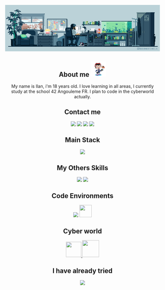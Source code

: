![Banner](banner.gif)

<h2 align="center">
  About me
  <img src="MyGithubIcone.png" width="50px" height="50px">
</h2>

<p align="center">
  My name is Ilan, i'm 18 years old. I love learning in all areas, I currently study at the school 42 Angouleme FR.
  I plan to code in the cyberworld actually.
</p>

<h2 align="center">Contact me</h2>
<p align="center">
  <a href="www.linkedin.com/in/ilan-nowak-glandier"><img src="https://skillicons.dev/icons?i=linkedin"/></a>
  <a href="https://www.instagram.com/ilan_ng23"><img src="https://skillicons.dev/icons?i=instagram"/></a>
  <a href="https://www.discord.com/Cimeci"><img src="https://skillicons.dev/icons?i=discord"/></a>
  <a href="mailto:ilannowakglandier@gmail.com"><img src="https://skillicons.dev/icons?i=gmail"/></a>
</p>

<h2 align="center">Main Stack</h2>
<p align="center">
  <a>
    <img src="https://skillicons.dev/icons?i=c,cpp,ts,tailwind"/>
  </a>
</p>

<h2 align="center">My Others Skills</h2>
<p align="center">
  <a>
    <img src="https://user-images.githubusercontent.com/103866722/177873824-ac727cae-29d5-406d-87de-93bb2bf21f02.png" height="60"/>
    <img src="https://skillicons.dev/icons?i=js,nodejs,html,css,py,docker" height="60"/>
  </a>
</p>

<h2 align="center">Code Environments</h2>
<p align="center">
  <a>
    <img src="https://skillicons.dev/icons?i=vscode,vim,linux,ubuntu,github,git,bash"/>
    <img src="https://upload.wikimedia.org/wikipedia/commons/thumb/f/ff/VirtualBox_2024_Logo.svg/1200px-VirtualBox_2024_Logo.svg.png" width="40" height="40"/>
  </a>
</p>

<h2 align="center">Cyber world</h2>
<p align="center">
  <a href="https://www.root-me.org/Cimeci"> <img src="https://shop.root-me.org/cdn/shop/files/image.png?v=1686868887&width=600" width="50" height="50"/> </a>
  <a href="https://www.hackthebox.com"> <img src="https://avatars.githubusercontent.com/u/31746234?s=200&v=4" width="55" height="55"/> </a>
</p>

<h2 align="center">I have already tried</h2>
<p align="center">
  <a>
    <img src="https://skillicons.dev/icons?i=arduino,blender,unreal"/>
  </a>
</p>
